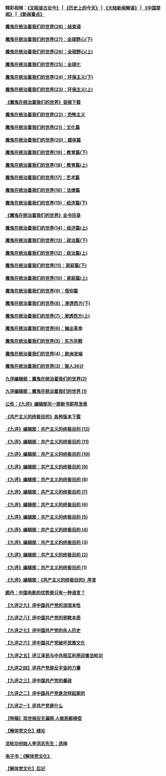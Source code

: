 #### 精彩视频：[《文昭谈古论今》](http://45.32.25.56/wenzhao) | [《历史上的今天》](http://45.32.25.56/today-in-history) | [《大陆新闻解读》](http://45.32.25.56/ntdtv-comedy) | [《中国禁闻》](http://45.32.25.56/ntdtv-news) | [《新闻看点》](http://45.32.25.56/news-insight) 

 #### [魔鬼在统治着我们的世界(28)：结束语](../pages/nsc422/n10936246.md?t=02081230) 

#### [魔鬼在统治着我们的世界(27)：全球野心(下)](../pages/nsc422/n10928319.md?t=02081230) 

#### [魔鬼在统治着我们的世界(26)：全球野心(上)](../pages/nsc422/n10900318.md?t=02081230) 

#### [魔鬼在统治着我们的世界(25)：全球化](../pages/nsc422/n10788205.md?t=02081230) 

#### [魔鬼在统治着我们的世界(24)：环保主义(下)](../pages/nsc422/n10695307.md?t=02081230) 

#### [魔鬼在统治着我们的世界(23)：环保主义(上)](../pages/nsc422/n10688613.md?t=02081230) 

#### [《魔鬼在统治着我们的世界》音频下载](../pages/nsc422/n10635553.md?t=02081230) 

#### [魔鬼在统治着我们的世界(22)：恐怖主义](../pages/nsc422/n10614727.md?t=02081230) 

#### [魔鬼在统治着我们的世界(21)：文化篇](../pages/nsc422/n10597706.md?t=02081230) 

#### [魔鬼在统治着我们的世界(20)：媒体篇](../pages/nsc422/n10586579.md?t=02081230) 

#### [魔鬼在统治着我们的世界(19)：教育篇(下)](../pages/nsc422/n10564808.md?t=02081230) 

#### [魔鬼在统治着我们的世界(18)：教育篇(上)](../pages/nsc422/n10526970.md?t=02081230) 

#### [魔鬼在统治着我们的世界(17)：艺术篇](../pages/nsc422/n10499093.md?t=02081230) 

#### [魔鬼在统治着我们的世界(16)：法律篇](../pages/nsc422/n10485969.md?t=02081230) 

#### [魔鬼在统治着我们的世界(15)：经济篇(下)](../pages/nsc422/n10469975.md?t=02081230) 

#### [《魔鬼在统治着我们的世界》全书目录](../pages/nsc422/n10464261.md?t=02081230) 

#### [魔鬼在统治着我们的世界(14)：经济篇(上)](../pages/nsc422/n10457370.md?t=02081230) 

#### [魔鬼在统治着我们的世界(13)：政治篇(下)](../pages/nsc422/n10448270.md?t=02081230) 

#### [魔鬼在统治着我们的世界(12)：政治篇(上)](../pages/nsc422/n10444576.md?t=02081230) 

#### [魔鬼在统治着我们的世界(11)：家庭篇(下)](../pages/nsc422/n10440961.md?t=02081230) 

#### [魔鬼在统治着我们的世界(10)：家庭篇(上)](../pages/nsc422/n10435448.md?t=02081230) 

#### [魔鬼在统治着我们的世界(9)：信仰篇](../pages/nsc422/n10432159.md?t=02081230) 

#### [魔鬼在统治着我们的世界(8)：渗透西方(下)](../pages/nsc422/n10429603.md?t=02081230) 

#### [魔鬼在统治着我们的世界(7)：渗透西方(上)](../pages/nsc422/n10426013.md?t=02081230) 

#### [魔鬼在统治着我们的世界(6)：输出革命](../pages/nsc422/n10421536.md?t=02081230) 

#### [魔鬼在统治着我们的世界(5)：东方杀戮](../pages/nsc422/n10417707.md?t=02081230) 

#### [魔鬼在统治着我们的世界(4)：欧洲发端](../pages/nsc422/n10414890.md?t=02081230) 

#### [魔鬼在统治着我们的世界(3)：毁人36计](../pages/nsc422/n10411583.md?t=02081230) 

#### [九评编辑部：魔鬼在统治着我们的世界(2)](../pages/nsc422/n10410036.md?t=02081230) 

#### [九评编辑部：魔鬼在统治着我们的世界 (1)](../pages/nsc422/n10406825.md?t=02081230) 

#### [公告：《九评》编辑部另一部新书即将发表](../pages/nsc422/n10405104.md?t=02081230) 

#### [《共产主义的终极目的》各种版本下载](../pages/nsc422/n10022138.md?t=02081230) 

#### [《九评》编辑部：共产主义的终极目的 (12)](../pages/nsc422/n9933272.md?t=02081230) 

#### [《九评》编辑部：共产主义的终极目的 (11)](../pages/nsc422/n9924973.md?t=02081230) 

#### [《九评》编辑部：共产主义的终极目的 (10)](../pages/nsc422/n9920883.md?t=02081230) 

#### [《九评》编辑部：共产主义的终极目的 (9)](../pages/nsc422/n9916363.md?t=02081230) 

#### [《九评》编辑部：共产主义的终极目的 (8)](../pages/nsc422/n9912488.md?t=02081230) 

#### [《九评》编辑部：共产主义的终极目的 (7)](../pages/nsc422/n9901176.md?t=02081230) 

#### [《九评》编辑部：共产主义的终极目的 (6)](../pages/nsc422/n9899359.md?t=02081230) 

#### [《九评》编辑部：共产主义的终极目的 (5)](../pages/nsc422/n9893174.md?t=02081230) 

#### [《九评》编辑部：共产主义的终极目的 (4)](../pages/nsc422/n9891246.md?t=02081230) 

#### [《九评》编辑部：共产主义的终极目的 (3)](../pages/nsc422/n9879879.md?t=02081230) 

#### [《九评》编辑部：共产主义的终极目的 (2)](../pages/nsc422/n9876205.md?t=02081230) 

#### [《九评》编辑部：共产主义的终极目的 (1)](../pages/nsc422/n9865857.md?t=02081230) 

#### [《九评》编辑部：《共产主义的终极目的》序言](../pages/nsc422/n9862666.md?t=02081230) 

#### [颜丹：中国电影的优势是只有一种语言？](../pages/nsc422/n9583062.md?t=02081230) 

#### [【九评之九】评中国共产党的流氓本性](../pages/nsc422/n737542.md?t=02081230) 

#### [【九评之八】评中国共产党的邪教本质](../pages/nsc422/n735942.md?t=02081230) 

#### [【九评之七】评中国共产党的杀人历史](../pages/nsc422/n733806.md?t=02081230) 

#### [【九评之六】评中国共产党破坏民族文化](../pages/nsc422/n731667.md?t=02081230) 

#### [【九评之五】评江泽民与中共相互利用迫害法轮功](../pages/nsc422/n730058.md?t=02081230) 

#### [【九评之四】评共产党是反宇宙的力量](../pages/nsc422/n727814.md?t=02081230) 

#### [【九评之三】评中国共产党的暴政](../pages/nsc422/n725597.md?t=02081230) 

#### [【九评之二】评中国共产党是怎样起家的](../pages/nsc422/n723946.md?t=02081230) 

#### [【九评之一】评共产党是什么](../pages/nsc422/n722529.md?t=02081230) 

#### [【特稿】现世报应无漏网 人做恶都得偿](../pages/nsc422/n4215167.md?t=02081230) 

#### [【解体党文化】绪论](../pages/nsc422/n1449356.md?t=02081230) 

#### [法轮功创始人李洪志先生：选择](../pages/nsc422/n3580738.md?t=02081230) 

#### [电子书：《解体党文化》](../pages/nsc422/n1573484.md?t=02081230) 

#### [【解体党文化】后记](../pages/nsc422/n1531999.md?t=02081230) 

